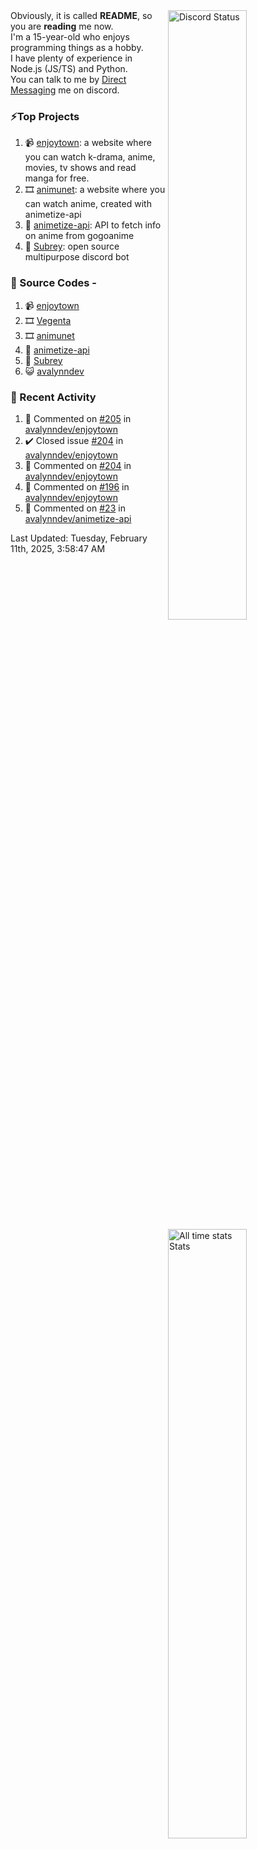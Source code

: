 <a href="https://discord.com/users/735059235141845003" target="_blank">
	<img width="50%" align="right" alt="Discord Status" src="https://lanyard.cnrad.dev/api/735059235141845003?bg=1f1f1f&borderRadius=5px">
</a>
<a href="https://wakatime.com/@Avalynn" target="_blank">
	<img width="50%" align="right" alt="All time stats Stats" src="https://github-readme-stats-one-liard-37.vercel.app/api/wakatime?username=avalynn&border_radius=5px&theme=dark&bg_color=1f1f1f&border_color=1f1f1f&icon_color=58a6ff&show_icons=true&disable_animations=true&custom_title=All%20Time%20Stats&v=2\&layout=compact">
</a>

<div align="left">
Obviously, it is called <b>README</b>, so you are <b>reading</b> me now.<br> 
I'm a 15-year-old who enjoys programming things as a hobby. <br>
I have plenty of experience in Node.js (JS/TS) and Python.<br>
You can talk to me by <a href="https://discord.com/users/735059235141845003">Direct Messaging</a> me on discord.<br>
</div>

### ⚡Top Projects
1. 📹 [enjoytown](https://enjoytown.netlify.app/): a website where you can watch k-drama, anime, movies, tv shows and read manga for free.
2. 🎞️ [animunet](https://animunet.vercel.app): a website where you can watch anime, created with animetize-api
3. 🎉 [animetize-api](https://animetize-api.vercel.app): API to fetch info on anime from gogoanime 
2. 🤖 [Subrey](https://github.com/InfiniteDevs/Subrey): open source multipurpose discord bot

### 📄 Source Codes -
1. 📹 [enjoytown](https://github.com/avalynndev/enjoytown) 
2. 🎞️ [Vegenta](https://github.com/InfiniteDevs/vegenta)
3. 🎞️ [animunet](https://github.com/InfiniteDevs/animunet)
4. 🎉 [animetize-api](https://github.com/avalynndev/animetize-api)
5. 🤖 [Subrey](https://github.com/InfiniteDevs/Subrey)
6. 😺 [avalynndev](https://github.com/avalynndev/avalynn-web)

### 📄 Recent Activity

<!--RECENT_ACTIVITY:start-->
1. 💬 Commented on [#205](https://github.com/avalynndev/enjoytown/issues/205#issuecomment-2632700209) in [avalynndev/enjoytown](https://github.com/avalynndev/enjoytown)<br>
2. ✔️ Closed issue [#204](https://github.com/avalynndev/enjoytown/issues/204) in [avalynndev/enjoytown](https://github.com/avalynndev/enjoytown)<br>
3. 💬 Commented on [#204](https://github.com/avalynndev/enjoytown/issues/204#issuecomment-2629237171) in [avalynndev/enjoytown](https://github.com/avalynndev/enjoytown)<br>
4. 💬 Commented on [#196](https://github.com/avalynndev/enjoytown/issues/196#issuecomment-2629236226) in [avalynndev/enjoytown](https://github.com/avalynndev/enjoytown)<br>
5. 💬 Commented on [#23](https://github.com/avalynndev/animetize-api/issues/23#issuecomment-2614256838) in [avalynndev/animetize-api](https://github.com/avalynndev/animetize-api)<br>
<!--RECENT_ACTIVITY:end-->

<!--RECENT_ACTIVITY:last_update-->
Last Updated: Tuesday, February 11th, 2025, 3:58:47 AM
<!--RECENT_ACTIVITY:last_update_end-->
